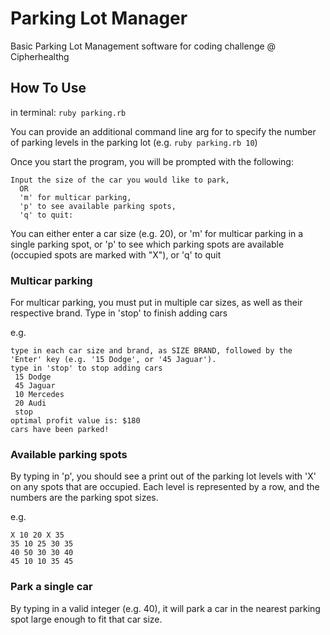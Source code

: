 # Parking Lot Manager

Basic Parking Lot Management software for coding challenge @ Cipherhealthg

## How To Use

in terminal:
`ruby parking.rb`

You can provide an additional command line arg for to specify the number of parking levels in the parking lot (e.g. `ruby parking.rb 10`)

Once you start the program, you will be prompted with the following:

```
Input the size of the car you would like to park,
  OR
  'm' for multicar parking,
  'p' to see available parking spots,
  'q' to quit:
```

You can either enter a car size (e.g. 20), or 'm' for multicar parking in a single parking spot, or 'p' to see which parking spots are available (occupied spots are marked with "X"), or 'q' to quit

### Multicar parking

For multicar parking, you must put in multiple car sizes, as well as their respective brand. Type in 'stop' to finish adding cars

e.g.

```
type in each car size and brand, as SIZE BRAND, followed by the 'Enter' key (e.g. '15 Dodge', or '45 Jaguar').
type in 'stop' to stop adding cars
 15 Dodge
 45 Jaguar
 10 Mercedes
 20 Audi
 stop
optimal profit value is: $180
cars have been parked!
```

### Available parking spots

By typing in 'p', you should see a print out of the parking lot levels with 'X' on any spots that are occupied. Each level is represented by a row, and the numbers are the parking spot sizes.

e.g.

```
X 10 20 X 35
35 10 25 30 35
40 50 30 30 40
45 10 10 35 45
```

### Park a single car

By typing in a valid integer (e.g. 40), it will park a car in the nearest parking spot large enough to fit that car size.
